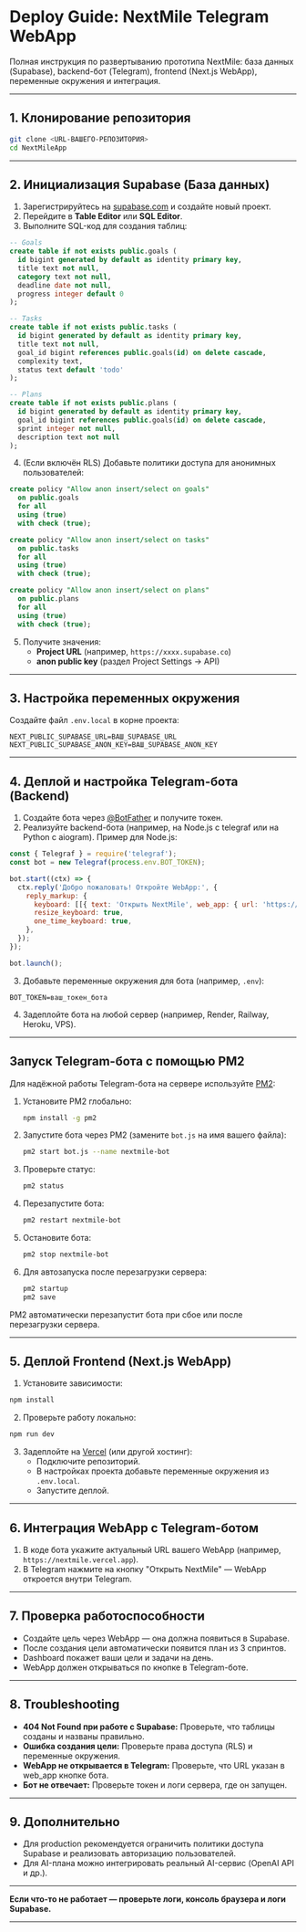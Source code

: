 # Deploy Guide: NextMile Telegram WebApp

Полная инструкция по развертыванию прототипа NextMile: база данных (Supabase), backend-бот (Telegram), frontend (Next.js WebApp), переменные окружения и интеграция.

---

## 1. Клонирование репозитория

```bash
git clone <URL-ВАШЕГО-РЕПОЗИТОРИЯ>
cd NextMileApp
```

---

## 2. Инициализация Supabase (База данных)

1. Зарегистрируйтесь на [supabase.com](https://supabase.com/) и создайте новый проект.
2. Перейдите в **Table Editor** или **SQL Editor**.
3. Выполните SQL-код для создания таблиц:

```sql
-- Goals
create table if not exists public.goals (
  id bigint generated by default as identity primary key,
  title text not null,
  category text not null,
  deadline date not null,
  progress integer default 0
);

-- Tasks
create table if not exists public.tasks (
  id bigint generated by default as identity primary key,
  title text not null,
  goal_id bigint references public.goals(id) on delete cascade,
  complexity text,
  status text default 'todo'
);

-- Plans
create table if not exists public.plans (
  id bigint generated by default as identity primary key,
  goal_id bigint references public.goals(id) on delete cascade,
  sprint integer not null,
  description text not null
);
```

4. (Если включён RLS) Добавьте политики доступа для анонимных пользователей:

```sql
create policy "Allow anon insert/select on goals"
  on public.goals
  for all
  using (true)
  with check (true);

create policy "Allow anon insert/select on tasks"
  on public.tasks
  for all
  using (true)
  with check (true);

create policy "Allow anon insert/select on plans"
  on public.plans
  for all
  using (true)
  with check (true);
```

5. Получите значения:
   - **Project URL** (например, `https://xxxx.supabase.co`)
   - **anon public key** (раздел Project Settings → API)

---

## 3. Настройка переменных окружения

Создайте файл `.env.local` в корне проекта:

```
NEXT_PUBLIC_SUPABASE_URL=ВАШ_SUPABASE_URL
NEXT_PUBLIC_SUPABASE_ANON_KEY=ВАШ_SUPABASE_ANON_KEY
```

---

## 4. Деплой и настройка Telegram-бота (Backend)

1. Создайте бота через [@BotFather](https://t.me/BotFather) и получите токен.
2. Реализуйте backend-бота (например, на Node.js с telegraf или на Python с aiogram). Пример для Node.js:

```js
const { Telegraf } = require('telegraf');
const bot = new Telegraf(process.env.BOT_TOKEN);

bot.start((ctx) => {
  ctx.reply('Добро пожаловать! Откройте WebApp:', {
    reply_markup: {
      keyboard: [[{ text: 'Открыть NextMile', web_app: { url: 'https://ВАШ_ДОМЕН.vercel.app' } }]],
      resize_keyboard: true,
      one_time_keyboard: true,
    },
  });
});

bot.launch();
```

3. Добавьте переменные окружения для бота (например, `.env`):
```
BOT_TOKEN=ваш_токен_бота
```

4. Задеплойте бота на любой сервер (например, Render, Railway, Heroku, VPS).

---

## Запуск Telegram-бота с помощью PM2

Для надёжной работы Telegram-бота на сервере используйте [PM2](https://pm2.keymetrics.io/):

1. Установите PM2 глобально:
   ```bash
   npm install -g pm2
   ```
2. Запустите бота через PM2 (замените `bot.js` на имя вашего файла):
   ```bash
   pm2 start bot.js --name nextmile-bot
   ```
3. Проверьте статус:
   ```bash
   pm2 status
   ```
4. Перезапустите бота:
   ```bash
   pm2 restart nextmile-bot
   ```
5. Остановите бота:
   ```bash
   pm2 stop nextmile-bot
   ```
6. Для автозапуска после перезагрузки сервера:
   ```bash
   pm2 startup
   pm2 save
   ```

PM2 автоматически перезапустит бота при сбое или после перезагрузки сервера.

---

## 5. Деплой Frontend (Next.js WebApp)

1. Установите зависимости:
```bash
npm install
```
2. Проверьте работу локально:
```bash
npm run dev
```
3. Задеплойте на [Vercel](https://vercel.com/) (или другой хостинг):
   - Подключите репозиторий.
   - В настройках проекта добавьте переменные окружения из `.env.local`.
   - Запустите деплой.

---

## 6. Интеграция WebApp с Telegram-ботом

1. В коде бота укажите актуальный URL вашего WebApp (например, `https://nextmile.vercel.app`).
2. В Telegram нажмите на кнопку "Открыть NextMile" — WebApp откроется внутри Telegram.

---

## 7. Проверка работоспособности

- Создайте цель через WebApp — она должна появиться в Supabase.
- После создания цели автоматически появится план из 3 спринтов.
- Dashboard покажет ваши цели и задачи на день.
- WebApp должен открываться по кнопке в Telegram-боте.

---

## 8. Troubleshooting

- **404 Not Found при работе с Supabase:** Проверьте, что таблицы созданы и названы правильно.
- **Ошибка создания цели:** Проверьте права доступа (RLS) и переменные окружения.
- **WebApp не открывается в Telegram:** Проверьте, что URL указан в web_app кнопке бота.
- **Бот не отвечает:** Проверьте токен и логи сервера, где он запущен.

---

## 9. Дополнительно
- Для production рекомендуется ограничить политики доступа Supabase и реализовать авторизацию пользователей.
- Для AI-плана можно интегрировать реальный AI-сервис (OpenAI API и др.).

---

**Если что-то не работает — проверьте логи, консоль браузера и логи Supabase.**

---